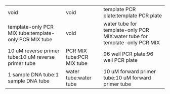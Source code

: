 ||||
|----|----|----|
|void|void|template PCR plate:template PCR plate|
|template-only PCR MIX tube:template-only PCR MIX tube|void|water tube for template-only PCR MIX:water tube for template-only PCR MIX|
|10 uM reverse primer tube:10 uM reverse primer tube|PCR MIX tube:PCR MIX tube|96 well PCR plate:96 well PCR plate|
|1 sample DNA tube:1 sample DNA tube|water tube:water tube|10 uM forward primer tube:10 uM forward primer tube|
